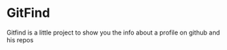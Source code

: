 # GitFind 
Gitfind is a little project to show you the info about a profile on github and his repos

